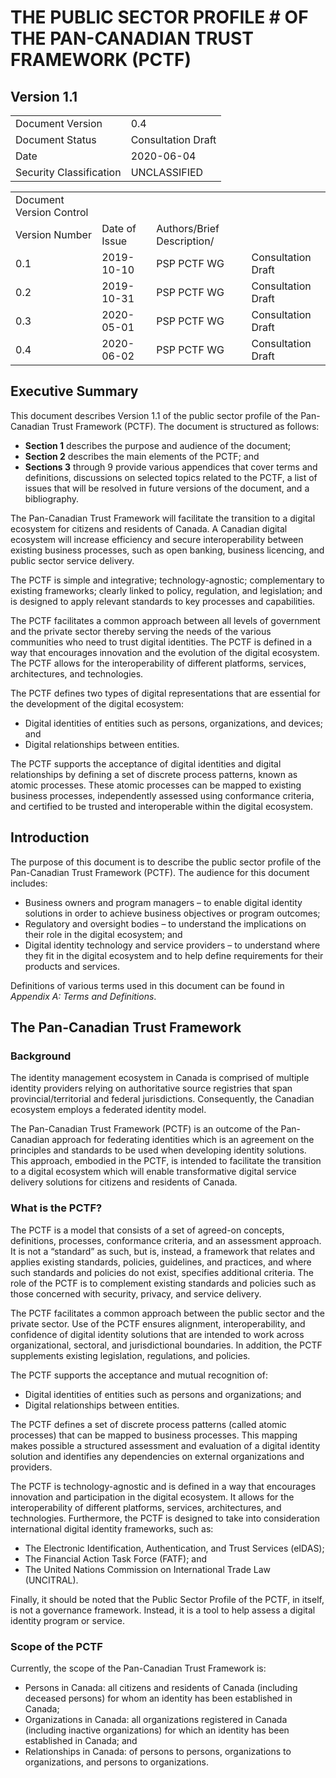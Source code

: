 # THE PUBLIC SECTOR PROFILE # OF THE PAN-CANADIAN TRUST FRAMEWORK (PCTF)

## Version 1.1

|                |     |
|----------------|-----|
|Document Version| 0.4 |
|Document Status| Consultation Draft|
|Date| 2020-06-04 |
|Security Classification| UNCLASSIFIED |

|                |     |          |        |
|----------------|-----|----------|--------|
|Document Version Control |
|Version Number| Date of Issue|Authors/Brief Description/
|0.1 |2019-10-10 |PSP PCTF WG |Consultation Draft|
|0.2 |2019-10-31 |PSP PCTF WG |Consultation Draft|
|0.3 |2020-05-01 |PSP PCTF WG |Consultation Draft|
|0.4 |2020-06-02 |PSP PCTF WG |Consultation Draft

## Executive Summary

This document describes Version 1.1 of the public sector profile of the Pan-Canadian Trust Framework (PCTF). The document is structured as follows:

* **Section 1** describes the purpose and audience of the document;
* **Section 2** describes the main elements of the PCTF; and
* **Sections 3** through 9 provide various appendices that cover terms and definitions, discussions on selected topics related to the PCTF, a list of issues that will be resolved in future versions of the document, and a bibliography.

The Pan-Canadian Trust Framework will facilitate the transition to a digital ecosystem for citizens and residents of Canada. A Canadian digital ecosystem will increase efficiency and secure interoperability between existing business processes, such as open banking, business licencing, and public sector service delivery.

The PCTF is simple and integrative; technology-agnostic; complementary to existing frameworks; clearly linked to policy, regulation, and legislation; and is designed to apply relevant standards to key processes and capabilities.

The PCTF facilitates a common approach between all levels of government and the private sector thereby serving the needs of the various communities who need to trust digital identities. The PCTF is defined in a way that encourages innovation and the evolution of the digital ecosystem. The PCTF allows for the interoperability of different platforms, services, architectures, and technologies.

The PCTF defines two types of digital representations that are essential for the development of the digital ecosystem:

* Digital identities of entities such as persons, organizations, and devices; and
* Digital relationships between entities.

The PCTF supports the acceptance of digital identities and digital relationships by defining a set of discrete process patterns, known as atomic processes. These atomic processes can be mapped to existing business processes, independently assessed using conformance criteria, and certified to be trusted and interoperable within the digital ecosystem.

## Introduction

The purpose of this document is to describe the public sector profile of the Pan-Canadian Trust Framework (PCTF).
The audience for this document includes:

* Business owners and program managers – to enable digital identity solutions in order to achieve business objectives or program outcomes;
* Regulatory and oversight bodies – to understand the implications on their role in the digital ecosystem; and
* Digital identity technology and service providers – to understand where they fit in the digital ecosystem and to help define requirements for their products and services.

Definitions of various terms used in this document can be found in _Appendix A: Terms and Definitions_.

## The Pan-Canadian Trust Framework

### Background

The identity management ecosystem in Canada is comprised of multiple identity providers relying on authoritative source registries that span provincial/territorial and federal jurisdictions. Consequently, the Canadian ecosystem employs a federated identity model.

The Pan-Canadian Trust Framework (PCTF) is an outcome of the Pan-Canadian approach for federating identities which is an agreement on the principles and standards to be used when developing identity solutions. This approach, embodied in the PCTF, is intended to facilitate the transition to a digital ecosystem which will enable transformative digital service delivery solutions for citizens and residents of Canada.

### What is the PCTF?

The PCTF is a model that consists of a set of agreed-on concepts, definitions, processes, conformance criteria, and an assessment approach. It is not a “standard” as such, but is, instead, a framework that relates and applies existing standards, policies, guidelines, and practices, and where such standards and policies do not exist, specifies additional criteria. The role of the PCTF is to complement existing standards and policies such as those concerned with security, privacy, and service delivery.

The PCTF facilitates a common approach between the public sector and the private sector. Use of the PCTF ensures alignment, interoperability, and confidence of digital identity solutions that are intended to work across organizational, sectoral, and jurisdictional boundaries. In addition, the PCTF supplements existing legislation, regulations, and policies.

The PCTF supports the acceptance and mutual recognition of:

* Digital identities of entities such as persons and organizations; and
* Digital relationships between entities.

The PCTF defines a set of discrete process patterns (called atomic processes) that can be mapped to business processes. This mapping makes possible a structured assessment and evaluation of a digital identity solution and identifies any dependencies on external organizations and providers.

The PCTF is technology-agnostic and is defined in a way that encourages innovation and participation in the digital ecosystem. It allows for the interoperability of different platforms, services, architectures, and technologies. Furthermore, the PCTF is designed to take into consideration international digital identity frameworks, such as:

* The Electronic Identification, Authentication, and Trust Services (eIDAS);
* The Financial Action Task Force (FATF); and
* The United Nations Commission on International Trade Law (UNCITRAL).

Finally, it should be noted that the Public Sector Profile of the PCTF, in itself, is not a governance framework. Instead, it is a tool to help assess a digital identity program or service.

### Scope of the PCTF

Currently, the scope of the Pan-Canadian Trust Framework is:

* Persons in Canada: all citizens and residents of Canada (including deceased persons) for whom an identity has been established in Canada;
* Organizations in Canada: all organizations registered in Canada (including inactive organizations) for which an identity has been established in Canada; and
* Relationships in Canada: of persons to persons, organizations to organizations, and persons to organizations.
